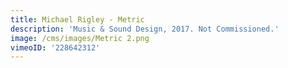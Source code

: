 ```yaml
---
title: Michael Rigley - Metric
description: 'Music & Sound Design, 2017. Not Commissioned.'
image: /cms/images/Metric 2.png
vimeoID: '228642312'
---
```





